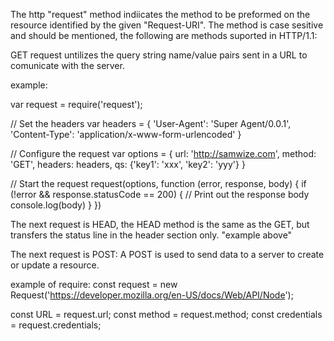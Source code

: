 The http "request" method indiicates the method to be preformed on the resource identified by the given "Request-URI". The method is case sesitive and should be mentioned, the following are methods suported in HTTP/1.1:

 
GET request untilizes the query string name/value pairs sent in a URL to comunicate with the server.

example:

var request = require('request');

// Set the headers
var headers = {
    'User-Agent':       'Super Agent/0.0.1',
    'Content-Type':     'application/x-www-form-urlencoded'
}

// Configure the request
var options = {
    url: 'http://samwize.com',
    method: 'GET',
    headers: headers,
    qs: {'key1': 'xxx', 'key2': 'yyy'}
}

// Start the request
request(options, function (error, response, body) {
    if (!error && response.statusCode == 200) {
        // Print out the response body
        console.log(body)
    }
})

The next request is HEAD, the HEAD method is the same as the GET, but transfers the status line in the header section only. "example above"
             
The next request is POST:
 A POST is used to send data to a server to create or update a resource.


example of require:
const request = new Request('https://developer.mozilla.org/en-US/docs/Web/API/Node');

const URL = request.url;
const method = request.method;
const credentials = request.credentials;

